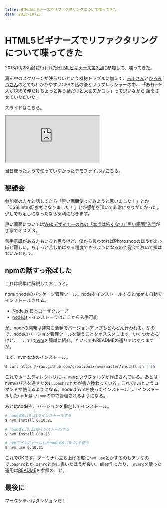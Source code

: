 ```yaml
---
title: HTML5ビギナーズでリファクタリングについて喋ってきた
date: 2013-10-25
---
```


# HTML5ビギナーズでリファクタリングについて喋ってきた

2013/10/23(金)に行われた[HTMLビギナーズ第3回](http://atnd.org/events/44530)に参加して、喋ってきた。

真ん中のスクリーンが映らないという機材トラブルに加えて、[吉川さん](https://twitter.com/yoshikawa_t)と[ひろみつさん](https://twitter.com/hiromitsuuuuu)のとてもわかりやすいCSSの話の後というプレッシャーの中、 ~~「あれ、2人がCSSで俺だけちょっと違う話だけど大丈夫かコレ」って思いながら~~ 話をさせていただいた。

スライドはこちら。

<iframe loading="lazy" class="dropshadow speakerdeck-iframe" src="https://speakerdeck.com/player/876fcb001e760131f03e7e1022f85296" title="Brush up your Coding" allowfullscreen="true" style="aspect-ratio: 560 / 420;" data-ratio="1.3333333333333333"></iframe>

当日使ったようで使っていなかったデモファイルは[こちら](http://github.com/1000ch/brushup-sample)。

## 懇親会

参加者の方々と話してたら「黒い画面使ってみようと思いました！」とか「CSSLintの話参考になりました！」とか感想を頂いて非常にありがたかった。少しでも足しになったなら冥利に尽きます。

黒い画面については[Webデザイナーの為の「本当は怖くない」”黒い画面”入門](http://fjord.jp/tag/dont-be-afraid-kuroigamen)が丁寧でオススメ。

苦手意識がある方もいると思うけど、僕から言わせればPhotoshopのほうがよっぽど難しい。ちょっと苦しめばある程度できるようになるので覚えておいて損はないかと思う。

## npmの話すっ飛ばした

これは簡単に解説しておこうと。

npmはnodeのパッケージ管理ツール。nodeをインストールするとnpmも自動でインストールされる。

- [Node.js 日本ユーザグループ](http://nodejs.jp/)
- [node.js](http://nodejs.org/) - インストーラはここから入手可能

が、nodeの開発は非常に活発でバージョンアップもどんどん行われる。なので、nodeのバージョン管理ツールを使うことをオススメします。いくつかあるけど、ここでは[nvm](https://github.com/creationix/nvm)を簡単に紹介。といってもREADMEの通りではありますが。

まず、nvm本体のインストール。  

```bash
$ curl https://raw.github.com/creationix/nvm/master/install.sh | sh
```

これでホームディレクトリに`~/.nvm`というフォルダが作成されている。あとはnvmのパスを通すために`.bashrc`とかが書き換わっている。これで`nvm`というコマンドが使えるようになる。nodeはnvmを使ってインストールし、インストールしたnodeは`~/.nvm`の中で管理されるようになる。

あとはnodeを、バージョンを指定してインストール。  

```bash
# nodeの0.10.21をインストールする
$ nvm install 0.10.21

# nodeの0.8.25をインストールする
$ nvm install 0.8.25

# nvmでインストールしたnodeの0.10.21を使う
$ nvm use 0.10.21
```

これでOKです。ターミナル立ち上げる度に`nvm use`とかするのもアレなので`.bashrc`とか`.zshrc`とかに書いたほうが良い。alias作ったり、`.nvmrc`を使った運用は[README](https://github.com/creationix/nvm#usage)を参照のこと。

## 最後に

マークシティはダンジョンだ！
